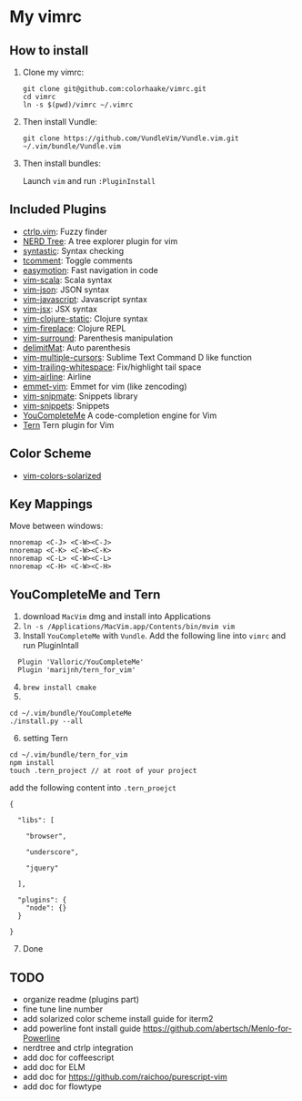 # My vimrc

## How to install

1. Clone my vimrc:

   ```
   git clone git@github.com:colorhaake/vimrc.git
   cd vimrc
   ln -s $(pwd)/vimrc ~/.vimrc
   ```

2. Then install Vundle:

   ```
   git clone https://github.com/VundleVim/Vundle.vim.git ~/.vim/bundle/Vundle.vim
   ```

3. Then install bundles:

   Launch `vim` and run `:PluginInstall`


## Included Plugins

- [ctrlp.vim](https://github.com/kien/ctrlp.vim): Fuzzy finder
- [NERD Tree](https://github.com/scrooloose/nerdtree): A tree explorer plugin for vim
- [syntastic](https://github.com/scrooloose/syntastic): Syntax checking
- [tcomment](https://github.com/tomtom/tcomment_vim): Toggle comments
- [easymotion](https://github.com/easymotion/vim-easymotion): Fast navigation in code
- [vim-scala](https://github.com/derekwyatt/vim-scala): Scala syntax
- [vim-json](https://github.com/elzr/vim-json): JSON syntax
- [vim-javascript](https://github.com/pangloss/vim-javascript): Javascript syntax
- [vim-jsx](https://github.com/pangloss/vim-jsx): JSX syntax
- [vim-clojure-static](https://github.com/guns/vim-clojure-static): Clojure syntax
- [vim-fireplace](https://github.com/tpope/vim-fireplace): Clojure REPL
- [vim-surround](https://github.com/tpope/vim-surround): Parenthesis manipulation
- [delimitMat](https://github.com/Raimondi/delimitMate): Auto parenthesis
- [vim-multiple-cursors](https://github.com/terryma/vim-multiple-cursors): Sublime Text Command D like function
- [vim-trailing-whitespace](https://github.com/bronson/vim-trailing-whitespace): Fix/highlight tail space
- [vim-airline](https://github.com/bling/vim-airline): Airline
- [emmet-vim](https://github.com/mattn/emmet-vim): Emmet for vim (like zencoding)
- [vim-snipmate](https://github.com/garbas/vim-snipmate): Snippets library
- [vim-snippets](https://github.com/honza/vim-snippet): Snippets
- [YouCompleteMe](https://github.com/Valloric/YouCompleteMe) A code-completion engine for Vim
- [Tern](https://github.com/ternjs/tern_for_vim) Tern plugin for Vim

## Color Scheme

- [vim-colors-solarized](https://github.com/altercation/vim-colors-solarized)

## Key Mappings

Move between windows:

```
nnoremap <C-J> <C-W><C-J>
nnoremap <C-K> <C-W><C-K>
nnoremap <C-L> <C-W><C-L>
nnoremap <C-H> <C-W><C-H>
```

## YouCompleteMe and Tern
1. download `MacVim` dmg and install into Applications
2. `ln -s /Applications/MacVim.app/Contents/bin/mvim vim`
3. Install `YouCompleteMe` with `Vundle`. Add the following line into `vimrc` and run PluginIntall
```
  Plugin 'Valloric/YouCompleteMe'
  Plugin 'marijnh/tern_for_vim'
```
4. `brew install cmake`
5.
```
cd ~/.vim/bundle/YouCompleteMe
./install.py --all
```

6. setting Tern
```
cd ~/.vim/bundle/tern_for_vim
npm install
touch .tern_project // at root of your project
```

add the following content into `.tern_proejct`
```
{

  "libs": [

    "browser",

    "underscore",

    "jquery"

  ],

  "plugins": {
    "node": {}
  }

}
```

7. Done

## TODO

- organize readme (plugins part)
- fine tune line number
- add solarized color scheme install guide for iterm2
- add powerline font install guide <https://github.com/abertsch/Menlo-for-Powerline>
- nerdtree and ctrlp integration
- add doc for coffeescript
- add doc for ELM
- add doc for https://github.com/raichoo/purescript-vim
- add doc for flowtype
